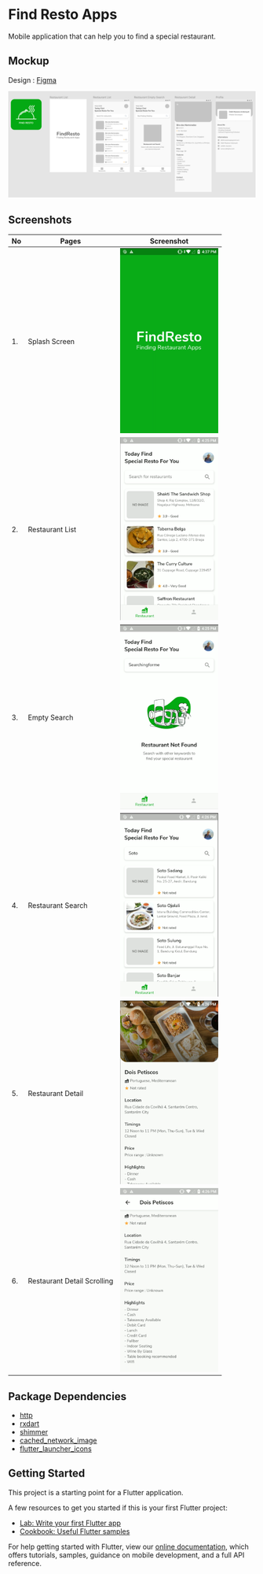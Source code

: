 # Find Resto Apps

Mobile application that can help you to find a special restaurant.


## Mockup
Design : [Figma](https://www.figma.com/file/ORI5N9lNLENQt3EjOajNIF/FindResto?node-id=0%3A1)

<img src="https://github.com/didik-maulana/find_resto_apps/blob/main/documentation/mockup.png">


## Screenshots
| No | Pages | Screenshot |
|----|-------|------------|
| 1. | Splash Screen |<img src="https://github.com/didik-maulana/find_resto_apps/blob/main/documentation/splash.png" width="200">|
| 2. | Restaurant List |<img src="https://github.com/didik-maulana/find_resto_apps/blob/main/documentation/list.png" width="200">|
| 3. | Empty Search |<img src="https://github.com/didik-maulana/find_resto_apps/blob/main/documentation/empty_search.png" width="200">|
| 4. | Restaurant Search |<img src="https://github.com/didik-maulana/find_resto_apps/blob/main/documentation/search.png" width="200">|
| 5. | Restaurant Detail |<img src="https://github.com/didik-maulana/find_resto_apps/blob/main/documentation/detail.png" width="200">|
| 6. | Restaurant Detail Scrolling |<img src="https://github.com/didik-maulana/find_resto_apps/blob/main/documentation/detail_scroll.png" width="200">|


## Package Dependencies
- [http](https://pub.dev/packages/http)
- [rxdart](https://pub.dev/packages/rxdart)
- [shimmer](https://pub.dev/packages/shimmer)
- [cached_network_image](https://pub.dev/packages/cached_network_image)
- [flutter_launcher_icons](https://pub.dev/packages/flutter_launcher_icons)


## Getting Started

This project is a starting point for a Flutter application.

A few resources to get you started if this is your first Flutter project:

- [Lab: Write your first Flutter app](https://flutter.dev/docs/get-started/codelab)
- [Cookbook: Useful Flutter samples](https://flutter.dev/docs/cookbook)

For help getting started with Flutter, view our
[online documentation](https://flutter.dev/docs), which offers tutorials,
samples, guidance on mobile development, and a full API reference.
